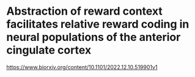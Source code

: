 # Abstraction of reward context facilitates relative reward coding in neural populations of the anterior cingulate cortex
https://www.biorxiv.org/content/10.1101/2022.12.10.519901v1

